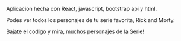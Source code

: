 Aplicacion hecha con React, javascript, bootstrap api y html.

Podes ver todos los personajes de tu serie favorita, Rick and Morty.

Bajate el codigo y mira, muchos personajes de la Serie!
